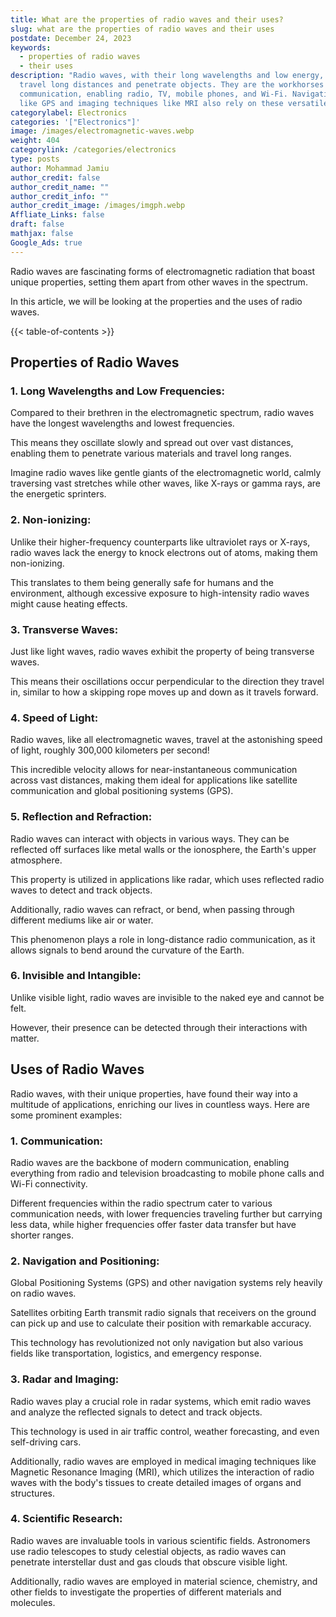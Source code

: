 ```yaml
---
title: What are the properties of radio waves and their uses?
slug: what are the properties of radio waves and their uses
postdate: December 24, 2023
keywords:
  - properties of radio waves
  - their uses
description: "Radio waves, with their long wavelengths and low energy, can
  travel long distances and penetrate objects. They are the workhorses of
  communication, enabling radio, TV, mobile phones, and Wi-Fi. Navigation tools
  like GPS and imaging techniques like MRI also rely on these versatile waves. "
categorylabel: Electronics
categories: '["Electronics"]'
image: /images/electromagnetic-waves.webp
weight: 404
categorylink: /categories/electronics
type: posts
author: Mohammad Jamiu
author_credit: false
author_credit_name: ""
author_credit_info: ""
author_credit_image: /images/imgph.webp
Affliate_Links: false
draft: false
mathjax: false
Google_Ads: true
---
```

Radio waves are fascinating forms of electromagnetic radiation that boast unique properties, setting them apart from other waves in the spectrum. 

In this article, we will be looking at the properties and the uses of radio waves.

{{< table-of-contents >}}

## **Properties of Radio Waves**

### 1. Long Wavelengths and Low Frequencies: 

Compared to their brethren in the electromagnetic spectrum, radio waves have the longest wavelengths and lowest frequencies. 

This means they oscillate slowly and spread out over vast distances, enabling them to penetrate various materials and travel long ranges. 

Imagine radio waves like gentle giants of the electromagnetic world, calmly traversing vast stretches while other waves, like X-rays or gamma rays, are the energetic sprinters.

### 2. Non-ionizing: 

Unlike their higher-frequency counterparts like ultraviolet rays or X-rays, radio waves lack the energy to knock electrons out of atoms, making them non-ionizing. 

This translates to them being generally safe for humans and the environment, although excessive exposure to high-intensity radio waves might cause heating effects.

### 3. Transverse Waves: 

Just like light waves, radio waves exhibit the property of being transverse waves. 

This means their oscillations occur perpendicular to the direction they travel in, similar to how a skipping rope moves up and down as it travels forward.

### 4. Speed of Light: 

Radio waves, like all electromagnetic waves, travel at the astonishing speed of light, roughly 300,000 kilometers per second! 

This incredible velocity allows for near-instantaneous communication across vast distances, making them ideal for applications like satellite communication and global positioning systems (GPS).

### 5. Reflection and Refraction: 

Radio waves can interact with objects in various ways. They can be reflected off surfaces like metal walls or the ionosphere, the Earth's upper atmosphere. 

This property is utilized in applications like radar, which uses reflected radio waves to detect and track objects. 

Additionally, radio waves can refract, or bend, when passing through different mediums like air or water. 

This phenomenon plays a role in long-distance radio communication, as it allows signals to bend around the curvature of the Earth.

### 6. Invisible and Intangible:

Unlike visible light, radio waves are invisible to the naked eye and cannot be felt. 

However, their presence can be detected through their interactions with matter.



## **Uses of Radio Waves**

Radio waves, with their unique properties, have found their way into a multitude of applications, enriching our lives in countless ways. Here are some prominent examples:

### 1. Communication:

Radio waves are the backbone of modern communication, enabling everything from radio and television broadcasting to mobile phone calls and Wi-Fi connectivity. 

Different frequencies within the radio spectrum cater to various communication needs, with lower frequencies traveling further but carrying less data, while higher frequencies offer faster data transfer but have shorter ranges.

### 2. Navigation and Positioning: 

Global Positioning Systems (GPS) and other navigation systems rely heavily on radio waves. 

Satellites orbiting Earth transmit radio signals that receivers on the ground can pick up and use to calculate their position with remarkable accuracy. 

This technology has revolutionized not only navigation but also various fields like transportation, logistics, and emergency response.

### 3. Radar and Imaging: 

Radio waves play a crucial role in radar systems, which emit radio waves and analyze the reflected signals to detect and track objects. 

This technology is used in air traffic control, weather forecasting, and even self-driving cars. 

Additionally, radio waves are employed in medical imaging techniques like Magnetic Resonance Imaging (MRI), which utilizes the interaction of radio waves with the body's tissues to create detailed images of organs and structures.

### 4. Scientific Research: 

Radio waves are invaluable tools in various scientific fields. Astronomers use radio telescopes to study celestial objects, as radio waves can penetrate interstellar dust and gas clouds that obscure visible light. 

Additionally, radio waves are employed in material science, chemistry, and other fields to investigate the properties of different materials and molecules.